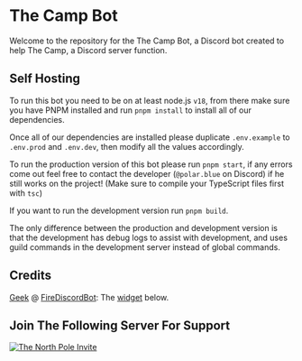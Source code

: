# The Camp Bot

Welcome to the repository for the The Camp Bot, a Discord bot created to help The Camp, a Discord server function.

## Self Hosting

To run this bot you need to be on at least node.js `v18`, from there make sure you have
PNPM installed and run `pnpm install` to install all of our dependencies.

Once all of our dependencies are installed please duplicate `.env.example` to `.env.prod`
and `.env.dev`, then modify all the values accordingly.

To run the production version of this bot please run `pnpm start`, if any errors come
out feel free to contact the developer (`@polar.blue` on Discord) if he still works on the project! (Make sure to compile
your TypeScript files first with `tsc`)

If you want to run the development version run `pnpm build`.

The only difference between the production and development version is that the development
has debug logs to assist with development, and uses guild commands in the development server
instead of global commands.

## Credits

[Geek](https://github.com/GamingGeek) @ [FireDiscordBot](https://github.com/): The [widget](https://inv.wtf) below.

## Join The Following Server For Support

[![The North Pole Invite](https://inv.wtf/widget/polar)](https://inv.wtf/polar)
